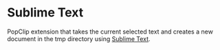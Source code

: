 # Sublime Text

PopClip extension that takes the current selected text and creates a new document in the tmp directory using [Sublime Text](http://www.sublimetext.com).
